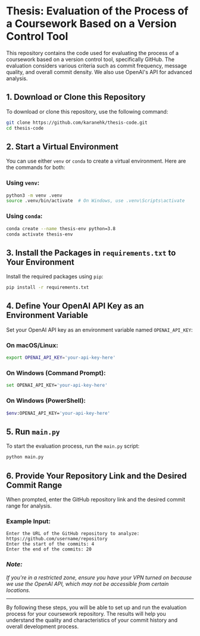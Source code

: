 # Thesis: Evaluation of the Process of a Coursework Based on a Version Control Tool

This repository contains the code used for evaluating the process of a coursework based on a version control tool, specifically GitHub. The evaluation considers various criteria such as commit frequency, message quality, and overall commit density. We also use OpenAI's API for advanced analysis.

## 1. Download or Clone this Repository

To download or clone this repository, use the following command:

```bash
git clone https://github.com/karanehk/thesis-code.git 
cd thesis-code
```

## 2. Start a Virtual Environment

You can use either `venv` or `conda` to create a virtual environment. Here are the commands for both:

### Using `venv`:

```bash
python3 -m venv .venv
source .venv/bin/activate  # On Windows, use .venv\Scripts\activate
```

### Using `conda`:

```bash
conda create --name thesis-env python=3.8
conda activate thesis-env
```

## 3. Install the Packages in `requirements.txt` to Your Environment

Install the required packages using `pip`:

```bash
pip install -r requirements.txt
```

## 4. Define Your OpenAI API Key as an Environment Variable

Set your OpenAI API key as an environment variable named `OPENAI_API_KEY`:

### On macOS/Linux:

```bash
export OPENAI_API_KEY='your-api-key-here'
```

### On Windows (Command Prompt):

```bash
set OPENAI_API_KEY='your-api-key-here'
```

### On Windows (PowerShell):

```bash
$env:OPENAI_API_KEY='your-api-key-here'
```

## 5. Run `main.py`

To start the evaluation process, run the `main.py` script:

```bash
python main.py
```

## 6. Provide Your Repository Link and the Desired Commit Range

When prompted, enter the GitHub repository link and the desired commit range for analysis.

### Example Input:

```
Enter the URL of the GitHub repository to analyze: https://github.com/username/repository
Enter the start of the commits: 4
Enter the end of the commits: 20
```

### *Note:*

*If you're in a restricted zone, ensure you have your VPN turned on because we use the OpenAI API, which may not be accessible from certain locations.*

---

By following these steps, you will be able to set up and run the evaluation process for your coursework repository. The results will help you understand the quality and characteristics of your commit history and overall development process.